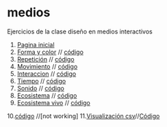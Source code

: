 # medios
Ejercicios de la clase diseño en medios interactivos
1. [Pagina inicial](https://camilacalvo.github.io/medios/)
2. [Forma y color](https://camilacalvo.github.io/medios/01/) // [código](https://github.com/camilacalvo/medios/blob/master/01/sketch.js)
3. [Repetición](https://camilacalvo.github.io/medios/02/) // [código](https://github.com/camilacalvo/medios/blob/master/02/sketch.js)
4. [Movimiento](https://camilacalvo.github.io/medios/03/) // [código](https://github.com/camilacalvo/medios/blob/master/03/sketch.js)
5. [Interaccion](https://camilacalvo.github.io/medios/04/) // [código](https://github.com/camilacalvo/medios/blob/master/04/sketch.js)
6. [Tiempo](https://camilacalvo.github.io/medios/05/) // [código](https://github.com/camilacalvo/medios/blob/master/05/sketch.js)
7. [Sonido](https://camilacalvo.github.io/medios/06/) // [código](https://github.com/camilacalvo/medios/blob/master/06/sketch.js)
8. [Ecosistema](https://camilacalvo.github.io/medios/09/) // [código](https://github.com/camilacalvo/medios/blob/master/09/sketch.js)
9. [Ecosistema vivo](https://camilacalvo.github.io/medios/08/) // [código](https://github.com/camilacalvo/medios/blob/master/08/sketch.js) 

10.[código](https://github.com/camilacalvo/medios/blob/master/10/sketch.js) //[not working]
11.[Visualización csv](https://camilacalvo.github.io/medios/12/)//[Código](https://github.com/camilacalvo/medios/blob/master/11/sketch.jshttps://github.com/camilacalvo/medios/blob/master/11/sketch.js) 
